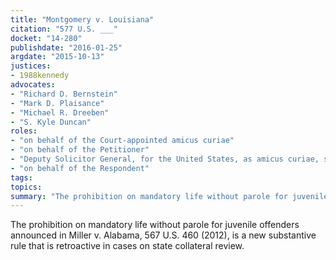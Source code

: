 ```yaml
---
title: "Montgomery v. Louisiana"
citation: "577 U.S. ___"
docket: "14-280"
publishdate: "2016-01-25"
argdate: "2015-10-13"
justices:
- 1988kennedy
advocates:
- "Richard D. Bernstein"
- "Mark D. Plaisance"
- "Michael R. Dreeben"
- "S. Kyle Duncan"
roles:
- "on behalf of the Court-appointed amicus curiae"
- "on behalf of the Petitioner"
- "Deputy Solicitor General, for the United States, as amicus curiae, supporting the Petitioner"
- "on behalf of the Respondent"
tags:
topics:
summary: "The prohibition on mandatory life without parole for juvenile offenders announced in Miller v. Alabama, 567 U.S. 460 (2012), is a new substantive rule that is retroactive in cases on state collateral review."
---
```

The prohibition on mandatory life without parole for juvenile offenders announced in Miller v. Alabama, 567 U.S. 460 (2012), is a new substantive rule that is retroactive in cases on state collateral review.

